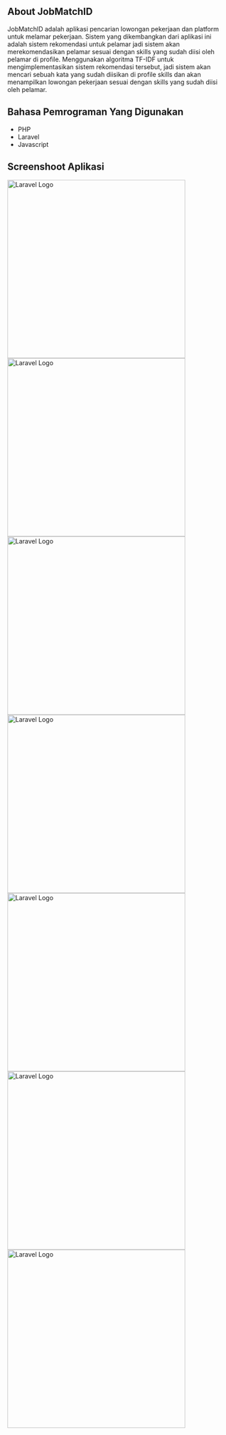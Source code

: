 
## About JobMatchID

JobMatchID adalah aplikasi pencarian lowongan pekerjaan dan platform untuk melamar pekerjaan. Sistem yang dikembangkan dari aplikasi ini adalah sistem rekomendasi untuk pelamar jadi sistem akan merekomendasikan pelamar sesuai dengan skills yang sudah diisi oleh pelamar di profile. Menggunakan algoritma TF-IDF untuk mengimplementasikan sistem rekomendasi tersebut, jadi sistem akan mencari sebuah kata yang sudah diisikan di profile skills dan akan menampilkan lowongan pekerjaan sesuai dengan skills yang sudah diisi oleh pelamar.

## Bahasa Pemrograman Yang Digunakan

- PHP
- Laravel
- Javascript

## Screenshoot Aplikasi

<img src="https://alif.infonering.com/portofolio/jobmatchid/JobMatchID1.png" width="400" alt="Laravel Logo">
<img src="../../public/readme/JobmatchID2" width="400" alt="Laravel Logo">
<img src="../../public/readme/JobmatchID3" width="400" alt="Laravel Logo">
<img src="../../public/readme/JobmatchID4" width="400" alt="Laravel Logo">
<img src="../../public/readme/JobmatchID5" width="400" alt="Laravel Logo">
<img src="../../public/readme/JobmatchID6" width="400" alt="Laravel Logo">
<img src="../../public/readme/JobmatchID7" width="400" alt="Laravel Logo">